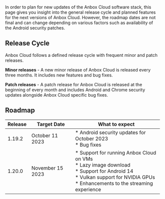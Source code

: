 In order to plan for new updates of the Anbox Cloud software stack, this page gives you insight into the general release cycle and planned features for the next versions of Anbox Cloud. However, the roadmap dates are not final and can change depending on various factors such as availability of the Android security patches.

## Release Cycle

Anbox Cloud follows a defined release cycle with frequent minor and patch releases.

**Minor releases** - A new minor release of Anbox Cloud is released every three months. It includes new features and bug fixes.

**Patch releases** - A patch release for Anbox Cloud is released at the beginning of every month and includes Android and Chrome security updates alongside Anbox Cloud specific bug fixes.

## Roadmap
| Release | Target Date | What to expect| 
|---------|-------------|---------------|
| 1.19.2 | October 11 2023 | * Android security updates for October 2023<br/>* Bug fixes |
| 1.20.0 | November 15 2023 | * Support for running Anbox Cloud on VMs<br/>* Lazy image download<br/>* Support for Android 14<br/>* Vulkan support for NVIDIA GPUs<br/>* Enhancements to the streaming experience|
